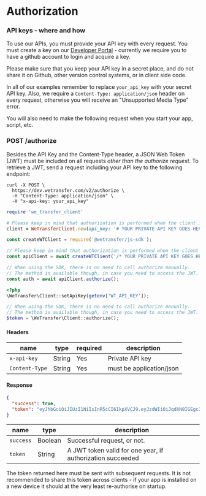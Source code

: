 # Authorization

### API keys - where and how
To use our APIs, you must provide your API key with every request. You must create a key on our [Developer Portal](https://developers.wetransfer.com/) - currently we require you to have a github account to login and acquire a key.

Please make sure that you keep your API key in a secret place, and do not share it on Github, other version control systems, or in client side code.

<aside class="notice">
In all of our examples remember to replace <code>your_api_key</code> with your secret API key. Also, we require a <code>Content-Type: application/json</code> header on every request, otherwise you will receive an "Unsupported Media Type" error.
</aside>

You will also need to make the following request when you start your app, script, etc.

<h3 id="send-request" class="call"><span>POST</span> /authorize</h3>

Besides the API Key and the Content-Type header, a JSON Web Token (JWT) must be included on all requests <em>other than the authorize request</em>. To retrieve a JWT, send a request including your API key to the following endpoint:

```shell
curl -X POST \
  https://dev.wetransfer.com/v2/authorize \
  -H "Content-Type: application/json" \
  -H "x-api-key: your_api_key"
```

```ruby
require 'we_transfer_client'

# Please keep in mind that authorization is performed when the client is initialized.
client = WeTransferClient.new(api_key: '# YOUR PRIVATE API KEY GOES HERE'))
```

```javascript
const createWTClient = require('@wetransfer/js-sdk');

// Please keep in mind that authorization is performed when the client is initialized.
const apiClient = await createWTClient('/* YOUR PRIVATE API KEY GOES HERE */');

// When using the SDK, there is no need to call authorize manually.
// The method is available though, in case you need to access the JWT.
const auth = await apiClient.authorize();
```

```php
<?php
\WeTransfer\Client::setApiKey(getenv['WT_API_KEY']);

// When using the SDK, there is no need to call authorize manually.
// The method is available though, in case you need to access the JWT.
$token = \WeTransfer\Client::authorize();
```

#### Headers

| name           | type   | required | description              |
| -------------- | ------ | -------- | ------------------------ |
| `x-api-key`    | String | Yes      | Private API key          |
| `Content-Type` | String | Yes      | must be application/json |


#### Response

```json
{
  "success": true,
  "token": "eyJhbGciOiJIUzI1NiIsInR5cCI6IkpXVCJ9.eyJzdWIiOiJqdXN0IGEgc2FtcGxlIHRva2VuLCB0aGUgYWN0dWFsIG9uZSB3aWxsIGhhdmUgZGlmZmVyZW50IGNvbnRlbnQiLCJuYW1lIjoiQW5nZWxhIEJlbm5ldHQiLCJpYXQiOjE1MTYyMzkwMjJ9.fd14EeU1vbj40WtHIYaDwpCOE972DKnrrP8mffioEdg"
}
```

name | type | description
---- | ---- | -----------
`success` | Boolean | Successful request, or not.
`token` | String | A JWT token valid for one year, if authorization succeeded

The token returned here must be sent with subsequent requests. It is not recommended to share this token across clients - if your app is installed on a new device it should at the very least re-authorise on startup.

